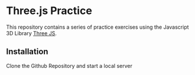 # **Three.js Practice**

This repository contains a series of practice exercises using the Javascript 3D Library [Three JS](https://threejs.org/).

Installation
---
Clone the Github Repository and start a local server
